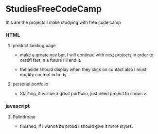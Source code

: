 # StudiesFreeCodeCamp
this are the projects I make studying with free code camp

### HTML

1. product landing page 

    - make a greate nav bar, I will continue with next projects in order to certifi fast,in a future 
    I'll end it.

    - the aside should display when they click on contact also I must modify content in body.

2. personal portfolio

    - Starting, it will be a great portfolio, just need project to show :>.

### javascript 

1. Palindrome

    - finished, if i wanna be proud i should give it more styles.